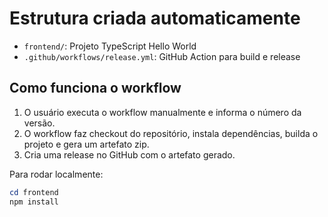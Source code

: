 # Estrutura criada automaticamente

- `frontend/`: Projeto TypeScript Hello World
- `.github/workflows/release.yml`: GitHub Action para build e release

## Como funciona o workflow

1. O usuário executa o workflow manualmente e informa o número da versão.
2. O workflow faz checkout do repositório, instala dependências, builda o projeto e gera um artefato zip.
3. Cria uma release no GitHub com o artefato gerado.

Para rodar localmente:

```powershell
cd frontend
npm install

```